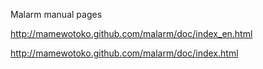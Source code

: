 Malarm manual pages

http://mamewotoko.github.com/malarm/doc/index_en.html

http://mamewotoko.github.com/malarm/doc/index.html

